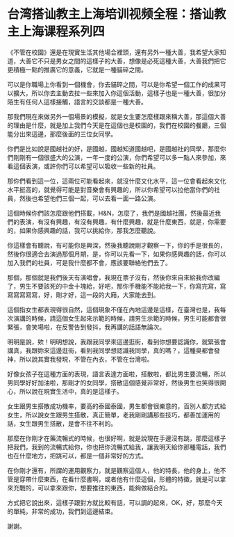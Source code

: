 # 台湾搭讪教主上海培训视频全程：搭讪教主上海课程系列四

《不管在校園》還是在現實生活其他場合裡頭，還有另外一種大善，我希望大家知道，大善它不只是男女之間的這樣子的大善，想像是必死這種大善，大善我們把它更積極一點的推廣它的意義，它就是一種貓碎之間。

可以是你職場上你看到一個機會，你去貓碎之間，可以是你希望一個工作的成果可以擴大，所以你去主動去拉一些來加入你這個活動，這樣子也是一種大善，很加分陌生有任何人這樣接觸，語言的交談都是一種大善。

那我們現在來做另外一個場景的模擬，就是女生要怎麼樣跟來稱大善，那這個大善的理由是什麼，就是加上我們今天是在這個也是校園的，我們在校園的餐廳，三個能分出來這邊，那麼後面的三位女同學。

你們是比如說是國越社的好，是國越，國越知道國越吧，是國越社的同學，那麼你們剛剛有一個很盛大的公演，一年一度的公演，你們希望可以多一點人來參加，來看這個表演，或許你們可以希望可以吸收一些新的社員。

那你們看到這一位，這兩位可能看起來，就沒什麼文化水平，這一位會看起來文化水平挺高的，就覺得可能是對音樂會有興趣的，所以你希望可以拉他當你們的社員，然後也希望他們三個一起，可以去看一面一路公演。

這個時候你們該怎麼跟他們搭載，H&N，怎麼了，我們是國越社團，然後最近我們的表演，有沒有興趣，有沒有興趣，有什麼興趣，就是什麼東西，就是，你需要的，如果你感興趣的話，我可以挑給你，那我怎麼聽說。

你這樣會有聽說，有可能你是興深，然後我聽說剛才觀察一下，你的手是很長的，然後你很適合去演過那個月期，是，你可以先看一下，如果你感興趣的話，你可以加入我們的社員，可是我什麼都不會，應該要聯絡他們去了。

那個，那個就是我們後天有演唱會，我現在票子沒有，然後你來自來給我你改編了，男生不要該死的中金十塊給，好吧，那你手機能不能給我一下，你寫完寫，寫寫寫寫寫寫，好，剛才好，這一段的大廂，大家能去到。

這個指女生都表現得很自然，這個現象不僅在內地這邊是這樣，在臺灣也是，我每次演講的時候，請這個女生起來示範的時候，請男生示範的時候，男生可能都會很緊張，會笑場啦，在反警告到發抖，我再講的話語無論次。

明明是說，欸！明明想說，我跟我同學來這邊逛街，看到你想要認識你，就緊張會講真，我跟妳來這邊逛街，看到我同學想認識我同學，真的嗎？，這種臭都會發神，所以說其實我發現，不管在內衣，不管在台灣啦。

好像女孩子在這種方面的表現，語言表達方面啦，搭散啦，都比男生要流暢，所以男同學好好加油啦，那剛才的女同學，搭散這個感覺非常好，然後男生也笑得很開心，所以說在現實生活中，真的是這樣子。

女生跟男生搭散成功機率，要高的泰國泰國，男生都會很樂意的，百別人都方式給女生，所以說女生跟男生搭散，真正簡單，老我剛剛講那些技巧，都善加運用的話，女生跟男生搭散，是會不往不利的。

那麼在你剛才在藥流暢式的時候，也很好啊，就是說現在手邊沒有跳，那麼這樣子把我們，我到的流暢式給你，你也把你流暢式給我，讓我明天給你那種電話，我們也在什麼地方，把跳可以，都是一個非常好的方式。

在你剛才還有，所謂的運用觀察力，就是觀察這個人，他的特長，他的身上，他不管是穿帶什麼東西，在看什麼書啊，或者他有什麼這個，形體的特徵，就是可以拿來充戰的，可以拿來跟你，想要推往的東西，能夠做結合的。

方式把它說出來，這樣子跟對方就比較有話，可以調的起來，OK，好，那麼今天的單純，非常的成功，我們到這邊結束。

謝謝。
